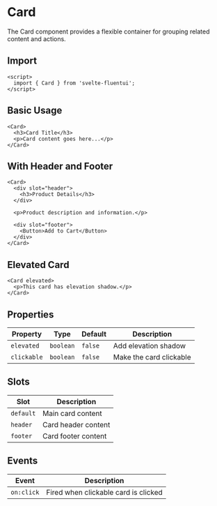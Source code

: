 # Card

The Card component provides a flexible container for grouping related content and actions.

## Import

```svelte
<script>
  import { Card } from 'svelte-fluentui';
</script>
```

## Basic Usage

```svelte
<Card>
  <h3>Card Title</h3>
  <p>Card content goes here...</p>
</Card>
```

## With Header and Footer

```svelte
<Card>
  <div slot="header">
    <h3>Product Details</h3>
  </div>

  <p>Product description and information.</p>

  <div slot="footer">
    <Button>Add to Cart</Button>
  </div>
</Card>
```

## Elevated Card

```svelte
<Card elevated>
  <p>This card has elevation shadow.</p>
</Card>
```

## Properties

| Property | Type | Default | Description |
|----------|------|---------|-------------|
| `elevated` | `boolean` | `false` | Add elevation shadow |
| `clickable` | `boolean` | `false` | Make the card clickable |

## Slots

| Slot | Description |
|------|-------------|
| `default` | Main card content |
| `header` | Card header content |
| `footer` | Card footer content |

## Events

| Event | Description |
|-------|-------------|
| `on:click` | Fired when clickable card is clicked |
